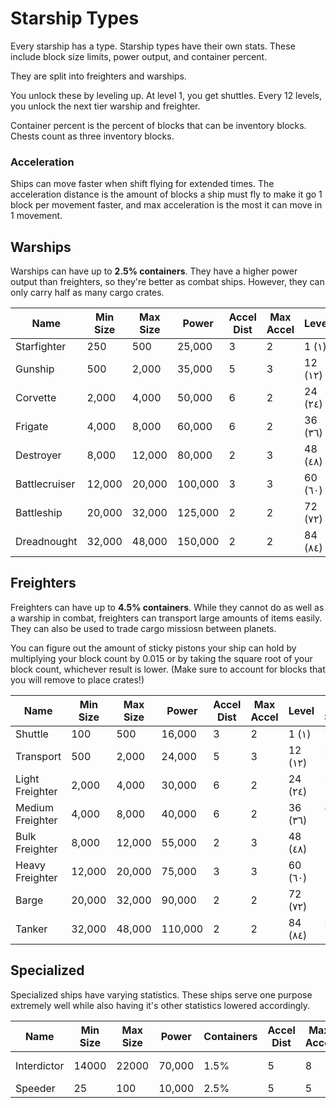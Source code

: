 # Starship Types
Every starship has a type.
Starship types have their own stats.
These include block size limits, power output, and container percent.

They are split into freighters and warships.

You unlock these by leveling up. At level 1, you get shuttles.
Every 12 levels, you unlock the next tier warship and freighter.

Container percent is the percent of blocks that can be inventory blocks.
Chests count as three inventory blocks.

### Acceleration
Ships can move faster when shift flying for extended times.
The acceleration distance is the amount of blocks a ship must fly
to make it go 1 block per movement faster, and max acceleration is
the most it can move in 1 movement.

## Warships
Warships can have up to **2.5% containers**.
They have a higher power output than freighters, so they're better as combat ships.
However, they can only carry half as many cargo crates.

| Name           | Min Size | Max Size | Power   | Accel Dist | Max Accel | Level   |
|----------------|----------|----------|---------|------------|-----------|---------|
| Starfighter    | 250      | 500      | 25,000  | 3          | 2         | 1 (١)   |
| Gunship        | 500      | 2,000    | 35,000  | 5          | 3         | 12 (١٢) |
| Corvette       | 2,000    | 4,000    | 50,000  | 6          | 2         | 24 (٢٤) |
| Frigate        | 4,000    | 8,000    | 60,000  | 6          | 2         | 36 (٣٦) |
| Destroyer      | 8,000    | 12,000   | 80,000  | 2          | 3         | 48 (٤٨) |
| Battlecruiser  | 12,000   | 20,000   | 100,000 | 3          | 3         | 60 (٦٠) |
| Battleship     | 20,000   | 32,000   | 125,000 | 2          | 2         | 72 (٧٢) | 
| Dreadnought    | 32,000   | 48,000   | 150,000 | 2          | 2         | 84 (٨٤) |

## Freighters
Freighters can have up to **4.5% containers**.
While they cannot do as well as a warship in combat, freighters can transport large amounts of items easily.
They can also be used to trade cargo missiosn between planets. 

You can figure out the amount of sticky pistons your ship can hold by multiplying your block count by 0.015 or by taking the square root of your block count, whichever result is lower. (Make sure to account for blocks that you will remove to place crates!)

| Name             | Min Size | Max Size | Power   | Accel Dist | Max Accel | Level   | Max Stickies |
|------------------|----------|----------|---------|------------|-----------|---------|--------------|
| Shuttle          | 100      | 500      | 16,000  | 3          | 2         | 1 (١)   | 7            |
| Transport        | 500      | 2,000    | 24,000  | 5          | 3         | 12 (١٢) | 29 (+22)     |
| Light Freighter  | 2,000    | 4,000    | 30,000  | 6          | 2         | 24 (٢٤) | 59 (+30)     |
| Medium Freighter | 4,000    | 8,000    | 40,000  | 6          | 2         | 36 (٣٦) | 88 (+29)     |
| Bulk Freighter   | 8,000    | 12,000   | 55,000  | 2          | 3         | 48 (٤٨) | 109 (+21)    |
| Heavy Freighter  | 12,000   | 20,000   | 75,000  | 3          | 3         | 60 (٦٠) | 140 (+31)    |
| Barge            | 20,000   | 32,000   | 90,000  | 2          | 2         | 72 (٧٢) | 178 (+38)    |
| Tanker           | 32,000   | 48,000   | 110,000 | 2          | 2         | 84 (٨٤) | 218 (+40)    |

## Specialized

Specialized ships have varying statistics. These ships serve one purpose extremely well while also having it's other statistics lowered accordingly.

| Name        | Min Size | Max Size | Power   | Containers | Accel Dist | Max Accel | Level   | Specialization |
|-------------|----------|----------|---------|------------|------------|-----------|---------|----------------|
| Interdictor | 14000    | 22000    | 70,000  | 1.5%       | 5          | 8         | 50 (٥٠) | Mass Shadows   |
| Speeder     | 25       | 100      | 10,000  | 2.5%       | 5          | 5         | 1 (١)   | Speed          |
